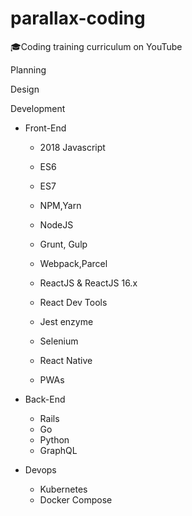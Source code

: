 # parallax-coding
🎓Coding training curriculum on YouTube


Planning


Design


Development
 - Front-End
   - 2018 Javascript
   - ES6
   - ES7
   - NPM,Yarn
   - NodeJS
   - Grunt, Gulp
   - Webpack,Parcel
   
   - ReactJS & ReactJS 16.x
   - React Dev Tools
   - Jest enzyme
   - Selenium
   
   - React Native
   - PWAs
   
 - Back-End
   - Rails
   - Go
   - Python
   - GraphQL
   
 - Devops
   - Kubernetes
   - Docker Compose




